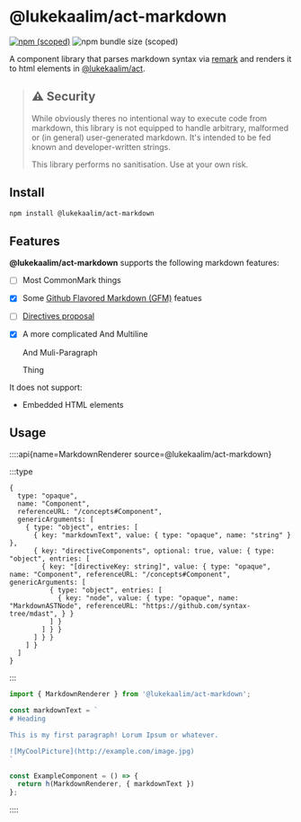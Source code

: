 # @lukekaalim/act-markdown

[![npm (scoped)](https://img.shields.io/npm/v/@lukekaalim/act-markdown)](https://www.npmjs.com/package/@lukekaalim/act-markdown)
![npm bundle size (scoped)](https://img.shields.io/bundlephobia/minzip/@lukekaalim/act-markdown)

A component library that parses markdown syntax via [remark](https://github.com/remarkjs/remark)
and renders it to html elements in [@lukekaalim/act](https://act.luke.kaal.im).

> ## ⚠️ Security
> 
> While obviously theres no intentional way to execute code from markdown, this
> library is not equipped to handle arbitrary, malformed or (in general) user-generated
> markdown. It's intended to be fed known and developer-written strings.
>
> This library performs no sanitisation. Use at your own risk.

## Install
```bash
npm install @lukekaalim/act-markdown
```

## Features
**@lukekaalim/act-markdown** supports the following markdown features:
  - [ ] Most CommonMark things
  - [X] Some [Github Flavored Markdown (GFM)](https://github.github.com/gfm) featues
  - [ ] [Directives proposal](https://talk.commonmark.org/t/generic-directives-plugins-syntax/444)
  - [X] A more complicated
    And Multiline

    And Muli-Paragraph

    Thing

It does not support:
  - Embedded HTML elements

## Usage

::::api{name=MarkdownRenderer source=@lukekaalim/act-markdown}

:::type
```
{
  type: "opaque",
  name: "Component",
  referenceURL: "/concepts#Component",
  genericArguments: [
    { type: "object", entries: [
      { key: "markdownText", value: { type: "opaque", name: "string" } },
      { key: "directiveComponents", optional: true, value: { type: "object", entries: [
        { key: "[directiveKey: string]", value: { type: "opaque", name: "Component", referenceURL: "/concepts#Component", genericArguments: [
          { type: "object", entries: [
            { key: "node", value: { type: "opaque", name: "MarkdownASTNode", referenceURL: "https://github.com/syntax-tree/mdast", } }
          ] }
        ] } }
      ] } }
    ] }
  ]
}
```
:::

```ts
import { MarkdownRenderer } from '@lukekaalim/act-markdown';

const markdownText = `
# Heading

This is my first paragraph! Lorum Ipsum or whatever.

![MyCoolPicture](http://example.com/image.jpg)
`

const ExampleComponent = () => {
  return h(MarkdownRenderer, { markdownText })
};
```

::::